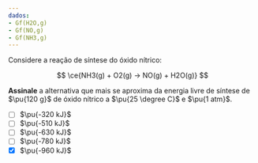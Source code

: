 ```yaml
---
dados:
- Gf(H2O,g)
- Gf(NO,g)
- Gf(NH3,g)
---
```


Considere a reação de síntese do óxido nítrico:

$$
\ce{NH3(g) + O2(g) -> NO(g) + H2O(g)}
$$

**Assinale** a alternativa que mais se aproxima da energia livre de síntese de $\pu{120 g}$ de óxido nítrico a $\pu{25 \degree C}$ e $\pu{1 atm}$.

- [ ] $\pu{-320 kJ}$
- [ ] $\pu{-510 kJ}$
- [ ] $\pu{-630 kJ}$
- [ ] $\pu{-780 kJ}$
- [x] $\pu{-960 kJ}$
